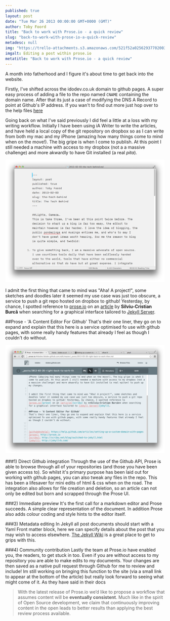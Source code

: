 ```yaml
---
published: true
layout: post
date: "Tue Mar 26 2013 00:00:00 GMT+0000 (GMT)"
author: Toby Foord
title: "Back to work with Prose.io - a quick review"
slug: "back-to-work-with-prose-io-a-quick-review"
metadesc: null
img: "https://trello-attachments.s3.amazonaws.com/521f52a02562937702003295/525e80089c356f225e002380/b80a6332964cd5a15fd8b465b48ef8f9/upload_2013-10-16_at_1.01.13_pm.png"
imgalt: Editing a post within prose.io
metatitle: "Back to work with Prose.io - a quick review"
---
```


A month into fatherhood and I figure it's about time to get back into the website.

Firstly, I've shifted across the idodev.co.uk domain to github pages. A super easy process of adding a file to the repo named `CNAME` containing the domain name. After that its just a case of modifying the DNS A Record to point at Github's IP address. If you wan't to find out more just hop over to the help files [here][githubdnshelp]

Going back on what I've said previously I did feel a little at a loss with my writing workflow. Initially I have been using iA Writer to write the articles, and have held a local copy of the git repository on dropbox so as I can write from both my mac and my iPhone (amazing how many things come to mind when on the move!). The big gripe is when I come to publish. At this point I still needed a machine with access to my dropbox (not a a massive challenge) and more akwardly to have Git installed (a real *pita*).

![Editing a post with iaWriter](/images/screenshots/right-back-to-work-then/ia-writer.png)

I admit the first thing that came to mind was "Aha! A project!", some sketches and doodles later it seemed my use case was just too obscure, a service to push a git repo hosted on dropbox to github! Yesterday, by chance, I spotted reference to [prose.io][prose] on an [article][scribu] by **Silviu-Cristian Burcă** when searching for a graphical interface tailored to [Jekyll Server][jekyll].

##Prose - 'A Content Editor For Github'
That's their one liner, they go on to expand and explain that this here is a service optimised fo use with github pages, with some really handy features that already I feel as though I couldn't do without.

![Editing a post with prose.io](/images/screenshots/right-back-to-work-then/prose-edit.png)

###1) Direct Github integration
Through the use of the Github API, Prose is able to browse through all of your repositories (and those you have been given access to). So whilst it's primary purpose has been laid out for working with github pages, you can also tweak any files in the repo. This has been a lifesaver for mini edits of html & css when on the road. The integration also allows for file creation and deletion, so an article can not only be edited but born and scrapped through the Prose UI.

###2) Immediate preview
It's the first call for a markdown editor and Prose succeeds. A simple clear representation of the document. In addition Prose also adds colour coding and style hints to the editor itself.

###3) Metadata editing
In Jekyll all post documents should start with a Yaml Front matter block, here we can specify details about the post that you may wish to access elsewhere. [The Jekyll Wiki][jekyllyaml] is a great place to get to grips with this.

###4) Community contribution
Lastly the team at Prose.io have enabled you, the readers, to get stuck in too. Even if you are without access to my repository you are able to make edits to my documents. Your changes are then saved as a native pull request through Github for me to review and include! Im still working on bringing this function to the site (via a small link to appear at the bottom of the article) but really look forward to seeing what might come of it. As they have said in their docs 

>With the latest release of Prose.io we’d like to propose a workflow that assumes content will be **eventually consistent**. Much like in the spirit of Open Source development, we claim that continuously improving content in the open leads to better results than applying the best review process available.


[githubdnshelp]: https://help.github.com/articles/setting-up-a-custom-domain-with-pages
[prose]: http://prose.io
[scribu]: http://scribu.net/blog/switched-to-jekyll.html
[jekyll]: http://jekyllrb.com/
[jekyllyaml]: https://github.com/mojombo/jekyll/wiki/YAML-Front-Matter
